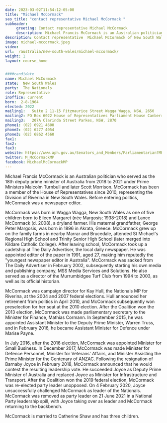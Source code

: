 ```yaml
---
date: 2023-03-02T11:54:12-05:00
title: "Michael McCormack"
seo_title: "contact representative Michael McCormack "
subheader:
     greeting: Contact representative Michael McCormack
     description: Michael Francis McCormack is an Australian politician who served as the 18th deputy prime minister of Australia from 2018 to 2021 under Prime Ministers Malcolm Turnbull and later Scott Morrison.
description: Contact representative  Michael McCormack of New South Wales. Contact information for  Michael McCormack includes email address, phone number, and mailing address.
image: michael-mccormack.jpeg
video:
url:  /australia/new-south-wales/michael-mccormack/
weight: 1
layout: course_home


####candidate
name: Michael McCormack
state:	New South Wales
party:	The Nationals
role: Representative
inoffice: current
born:  2-8-1964
elected: 2022
mailing1:	Suite 2 11-15 Fitzmaurice Street Wagga Wagga, NSW, 2650
mailing2: PO Box 6022 House of Representatives Parliament House Canberra ACT 2600
mailing3:	207A Clarinda Street Parkes, NSW, 2870
phone1: (02) 6921 4600
phone2: (02) 6277 4054
phone3: (02) 6862 4560
fax1:
fax2:
fax3:
website: https://www.aph.gov.au/Senators_and_Members/Parliamentarian?MPID=219646
twitter: M_McCormackMP
facebook: MichaelMcCormackMP
---
```


Michael Francis McCormack is an Australian politician who served as the 18th deputy prime minister of Australia from 2018 to 2021 under Prime Ministers Malcolm Turnbull and later Scott Morrison. McCormack has been a member of the House of Representatives since 2010, representing the Division of Riverina in New South Wales. Before entering politics, McCormack was a newspaper editor.

McCormack was born in Wagga Wagga, New South Wales as one of five children born to Eileen Margaret (née Margosis; 1938–2018) and Lance McCormack (d. 2008), a dryland farmer. His maternal grandfather, George Peter Margosis, was born in 1896 in Akrata, Greece. McCormack grew up on the family farms in nearby Marrar and Brucedale, attended St Michael's Regional High School and Trinity Senior High School (later merged into Kildare Catholic College). After leaving school, McCormack took up a cadetship at The Daily Advertiser, the local daily newspaper. He was appointed editor of the paper in 1991, aged 27, making him reputedly the "youngest newspaper editor in Australia". McCormack was sacked from The Daily Advertiser in February 2002, subsequently starting his own media and publishing company, MSS Media Services and Solutions. He also served as a director of the Murrumbidgee Turf Club from 1994 to 2003, as well as its official historian.

McCormack was campaign director for Kay Hull, the Nationals MP for Riverina, at the 2004 and 2007 federal elections. Hull announced her retirement from politics in April 2010, and McCormack subsequently won preselection for her seat at the 2010 election. After the Coalition won the 2013 election, McCormack was made parliamentary secretary to the Minister for Finance, Mathias Cormann. In September 2015, he was appointed Assistant Minister to the Deputy Prime Minister, Warren Truss, and in February 2016, he became Assistant Minister for Defence under Marise Payne.

In July 2016, after the 2016 election, McCormack was appointed Minister for Small Business. In December 2017, McCormack was made Minister for Defence Personnel, Minister for Veterans' Affairs, and Minister Assisting the Prime Minister for the Centenary of ANZAC. Following the resignation of Barnaby Joyce in February 2018, McCormack announced that he would contest the resulting leadership vote. He succeeded Joyce as Deputy Prime Minister of Australia and replaced Joyce as Minister for Infrastructure and Transport. After the Coalition won the 2019 federal election, McCormack was re-elected party leader unopposed. On 4 February 2020, Joyce unsuccessfully challenged McCormack as leader of the Nationals. McCormack was removed as party leader on 21 June 2021 in a National Party leadership spill, with Joyce taking over as leader and McCormack returning to the backbench.

McCormack is married to Catherine Shaw and has three children.